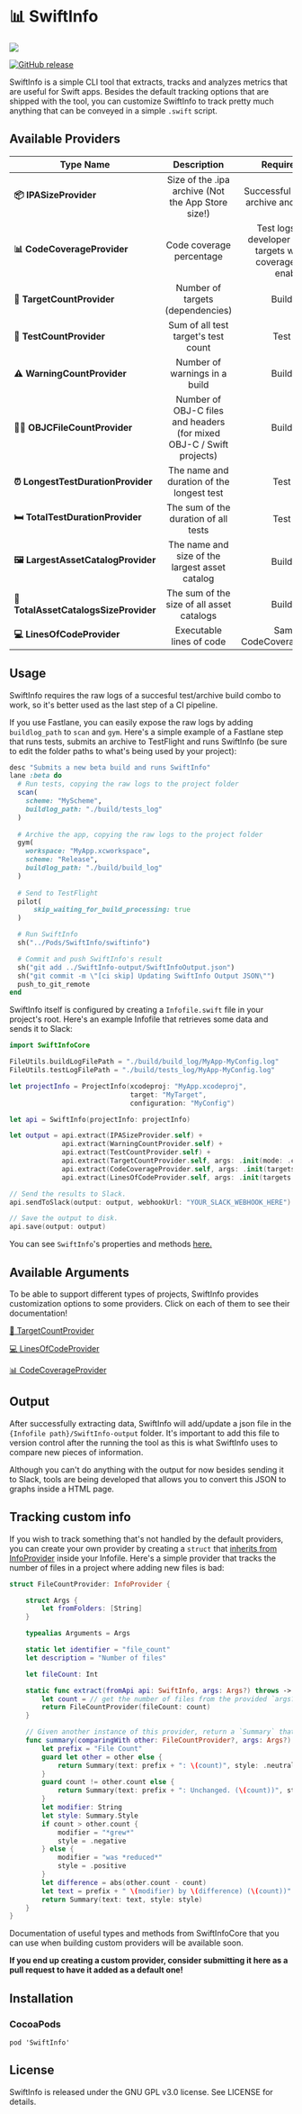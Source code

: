 # 📊 SwiftInfo

<img src="https://i.imgur.com/Y6z0xij.png">

[![GitHub release](https://img.shields.io/github/tag/rockbruno/SwiftInfo.svg)](https://github.com/rockbruno/SwiftInfo/releases)

SwiftInfo is a simple CLI tool that extracts, tracks and analyzes metrics that are useful for Swift apps. Besides the default tracking options that are shipped with the tool, you can customize SwiftInfo to track pretty much anything that can be conveyed in a simple `.swift` script.

## Available Providers

| **Type Name** | **Description** | **Requirements** |
|---|:---:|:---:|
| **📦 IPASizeProvider**        | Size of the .ipa archive (Not the App Store size!) | Successful xcodebuild archive and build logs |
| **📊 CodeCoverageProvider**        | Code coverage percentage | Test logs, Xcode developer tools, Test targets with code coverage reports enabled |
| **👶 TargetCountProvider**        | Number of targets (dependencies) | Build logs |
| **🎯 TestCountProvider**        | Sum of all test target's test count | Test logs |
| **⚠️ WarningCountProvider**        | Number of warnings in a build | Build logs |
| **🧙‍♂️ OBJCFileCountProvider**        | Number of OBJ-C files and headers (for mixed OBJ-C / Swift projects) | Build logs |
| **⏰ LongestTestDurationProvider**        | The name and duration of the longest test | Test logs |
| **🛏 TotalTestDurationProvider**        | The sum of the duration of all tests | Test logs |
| **🖼 LargestAssetCatalogProvider**        | The name and size of the largest asset catalog | Build logs |
| **🎨 TotalAssetCatalogsSizeProvider**        | The sum of the size of all asset catalogs | Build logs |
| **💻 LinesOfCodeProvider**        | Executable lines of code | Same as CodeCoverageProvider. |

## Usage

SwiftInfo requires the raw logs of a succesful test/archive build combo to work, so it's better used as the last step of a CI pipeline. 

If you use Fastlane, you can easily expose the raw logs by adding `buildlog_path` to `scan` and `gym`. Here's a simple example of a Fastlane step that runs tests, submits an archive to TestFlight and runs SwiftInfo (be sure to edit the folder paths to what's being used by your project):

```ruby
desc "Submits a new beta build and runs SwiftInfo"
lane :beta do
  # Run tests, copying the raw logs to the project folder 
  scan(
    scheme: "MyScheme",
    buildlog_path: "./build/tests_log"
  )
    
  # Archive the app, copying the raw logs to the project folder 
  gym(
    workspace: "MyApp.xcworkspace",
    scheme: "Release",
    buildlog_path: "./build/build_log"
  )
 
  # Send to TestFlight
  pilot(
      skip_waiting_for_build_processing: true
  )

  # Run SwiftInfo
  sh("../Pods/SwiftInfo/swiftinfo")

  # Commit and push SwiftInfo's result
  sh("git add ../SwiftInfo-output/SwiftInfoOutput.json")
  sh("git commit -m \"[ci skip] Updating SwiftInfo Output JSON\"")
  push_to_git_remote
end
```

SwiftInfo itself is configured by creating a `Infofile.swift` file in your project's root. Here's an example Infofile that retrieves some data and sends it to Slack:

```swift
import SwiftInfoCore

FileUtils.buildLogFilePath = "./build/build_log/MyApp-MyConfig.log"
FileUtils.testLogFilePath = "./build/tests_log/MyApp-MyConfig.log"

let projectInfo = ProjectInfo(xcodeproj: "MyApp.xcodeproj",
                              target: "MyTarget",
                              configuration: "MyConfig")

let api = SwiftInfo(projectInfo: projectInfo)

let output = api.extract(IPASizeProvider.self) +
             api.extract(WarningCountProvider.self) +
             api.extract(TestCountProvider.self) +
             api.extract(TargetCountProvider.self, args: .init(mode: .complainOnRemovals)) +
             api.extract(CodeCoverageProvider.self, args: .init(targets: ["NetworkModule", "MyApp"])) +
             api.extract(LinesOfCodeProvider.self, args: .init(targets: ["NetworkModule", "MyApp"]))

// Send the results to Slack.
api.sendToSlack(output: output, webhookUrl: "YOUR_SLACK_WEBHOOK_HERE")

// Save the output to disk.
api.save(output: output)
```

You can see `SwiftInfo`'s properties and methods [here.](Sources/SwiftInfoCore/SwiftInfo.swift)

## Available Arguments

To be able to support different types of projects, SwiftInfo provides customization options to some providers. Click on each of them to see their documentation!

[👶 TargetCountProvider](Sources/SwiftInfoCore/Providers/TargetCountProvider.swift#L16)

[💻 LinesOfCodeProvider](Sources/SwiftInfoCore/Providers/LinesOfCodeProvider.swift#L11)

[📊 CodeCoverageProvider](Sources/SwiftInfoCore/Providers/CodeCoverageProvider.swift#L11)

## Output

After successfully extracting data, SwiftInfo will add/update a json file in the `{Infofile path}/SwiftInfo-output` folder. It's important to add this file to version control after the running the tool as this is what SwiftInfo uses to compare new pieces of information.

Although you can't do anything with the output for now besides sending it to Slack, tools are being developed that allows you to convert this JSON to graphs inside a HTML page.

## Tracking custom info

If you wish to track something that's not handled by the default providers, you can create your own provider by creating a `struct` that [inherits from InfoProvider](Sources/SwiftInfoCore/InfoProvider.swift) inside your Infofile. Here's a simple provider that tracks the number of files in a project where adding new files is bad:

```swift
struct FileCountProvider: InfoProvider {

    struct Args {
        let fromFolders: [String]
    }

    typealias Arguments = Args

    static let identifier = "file_count"
    let description = "Number of files"

    let fileCount: Int

    static func extract(fromApi api: SwiftInfo, args: Args?) throws -> FileCountProvider {
        let count = // get the number of files from the provided `args?.fromFolders`
        return FileCountProvider(fileCount: count)
    }

    // Given another instance of this provider, return a `Summary` that explains the difference between them.
    func summary(comparingWith other: FileCountProvider?, args: Args?) -> Summary {
        let prefix = "File Count"
        guard let other = other else {
            return Summary(text: prefix + ": \(count)", style: .neutral)
        }
        guard count != other.count else {
            return Summary(text: prefix + ": Unchanged. (\(count))", style: .neutral)
        }
        let modifier: String
        let style: Summary.Style
        if count > other.count {
            modifier = "*grew*"
            style = .negative
        } else {
            modifier = "was *reduced*"
            style = .positive
        }
        let difference = abs(other.count - count)
        let text = prefix + " \(modifier) by \(difference) (\(count))"
        return Summary(text: text, style: style)
    }
}
```

Documentation of useful types and methods from SwiftInfoCore that you can use when building custom providers will be available soon.

**If you end up creating a custom provider, consider submitting it here as a pull request to have it added as a default one!**

## Installation

### CocoaPods

`pod 'SwiftInfo'`

## License

SwiftInfo is released under the GNU GPL v3.0 license. See LICENSE for details.
